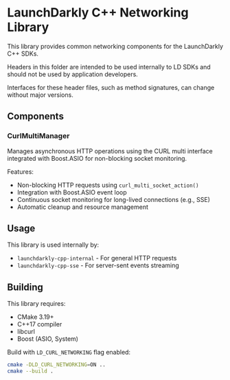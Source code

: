 # LaunchDarkly C++ Networking Library

This library provides common networking components for the LaunchDarkly C++ SDKs.

Headers in this folder are intended to be used internally to LD SDKs and should not be used by application developers.

Interfaces for these header files, such as method signatures, can change without major versions.

## Components

### CurlMultiManager

Manages asynchronous HTTP operations using the CURL multi interface integrated with Boost.ASIO for non-blocking socket monitoring.

Features:
- Non-blocking HTTP requests using `curl_multi_socket_action()`
- Integration with Boost.ASIO event loop
- Continuous socket monitoring for long-lived connections (e.g., SSE)
- Automatic cleanup and resource management

## Usage

This library is used internally by:
- `launchdarkly-cpp-internal` - For general HTTP requests
- `launchdarkly-cpp-sse` - For server-sent events streaming

## Building

This library requires:
- CMake 3.19+
- C++17 compiler
- libcurl
- Boost (ASIO, System)

Build with `LD_CURL_NETWORKING` flag enabled:
```bash
cmake -DLD_CURL_NETWORKING=ON ..
cmake --build .
```
